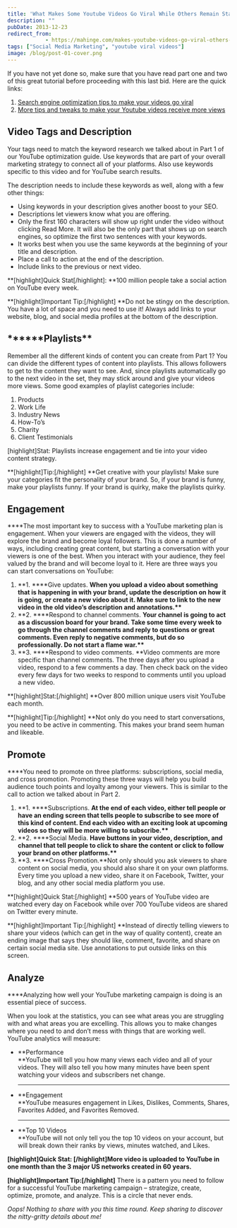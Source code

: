 ```yaml
---
title: 'What Makes Some Youtube Videos Go Viral While Others Remain Stagnant?'
description: ""
pubDate: 2013-12-23
redirect_from:
            - https://mahinge.com/makes-youtube-videos-go-viral-others-remain-stagnant/
tags: ["Social Media Marketing", "youtube viral videos"]
image: /blog/post-01-cover.png
---
```

If you have not yet done so, make sure that you have read part one and two of this great tutorial before proceeding with this last bid. Here are the quick links:

1.  [Search engine optimization tips to make your videos go viral](https://mahinge.com/optimization-tips-viral-youtube-video-views/ "How to Make Your Youtube Videos Go Viral! Search Engine Optimization Tips")
2.  [More tips and tweaks to make your Youtube videos receive more views](https://mahinge.com/optimization-tips-viral-youtube-video-views/ "More Search Engine Optimization Tips For Viral Youtube Video Views")

## **Video Tags and Description**

Your tags need to match the keyword research we talked about in Part 1 of our YouTube optimization guide. Use keywords that are part of your overall marketing strategy to connect all of your platforms. Also use keywords specific to this video and for YouTube search results.

The description needs to include these keywords as well, along with a few other things:

- Using keywords in your description gives another boost to your SEO.
- Descriptions let viewers know what you are offering.
- Only the first 160 characters will show up right under the video without clicking Read More. It will also be the only part that shows up on search engines, so optimize the first two sentences with your keywords.
- It works best when you use the same keywords at the beginning of your title and description.
- Place a call to action at the end of the description.
- Include links to the previous or next video.

**\[highlight]Quick Stat\[/highlight]: **100 million people take a social action on YouTube every week.

**\[highlight]Important Tip:\[/highlight] **Do not be stingy on the description. You have a lot of space and you need to use it! Always add links to your website, blog, and social media profiles at the bottom of the description.

## **\*\***Playlists\*\*

Remember all the different kinds of content you can create from Part 1? You can divide the different types of content into playlists. This allows followers to get to the content they want to see. And, since playlists automatically go to the next video in the set, they may stick around and give your videos more views. Some good examples of playlist categories include:

1.  Products
2.  Work Life
3.  Industry News
4.  How-To’s
5.  Charity
6.  Client Testimonials

\[highlight]Stat: Playlists increase engagement and tie into your video content strategy.

**\[highlight]Tip:\[/highlight] **Get creative with your playlists! Make sure your categories fit the personality of your brand. So, if your brand is funny, make your playlists funny. If your brand is quirky, make the playlists quirky.

## **Engagement**

\*\*\*\*The most important key to success with a YouTube marketing plan is engagement. When your viewers are engaged with the videos, they will explore the brand and become loyal followers. This is done a number of ways, including creating great content, but starting a conversation with your viewers is one of the best. When you interact with your audience, they feel valued by the brand and will become loyal to it. Here are three ways you can start conversations on YouTube:

1.  **1. \*\***Give updates. **When you upload a video about something that is happening in with your brand, update the description on how it is going, or create a new video about it. Make sure to link to the new video in the old video’s description and annotations.\*\***
2.  **2. \*\***Respond to channel comments. **Your channel is going to act as a discussion board for your brand. Take some time every week to go through the channel comments and reply to questions or great comments. Even reply to negative comments, but do so professionally. Do not start a flame war.\*\***
3.  **3. \*\***Respond to video comments. \*\*Video comments are more specific than channel comments. The three days after you upload a video, respond to a few comments a day. Then check back on the video every few days for two weeks to respond to comments until you upload a new video.

**\[highlight]Stat:\[/highlight] **Over 800 million unique users visit YouTube each month.

**\[highlight]Tip:\[/highlight] **Not only do you need to start conversations, you need to be active in commenting. This makes your brand seem human and likeable.

## **Promote**

\*\*\*\*You need to promote on three platforms: subscriptions, social media, and cross promotion. Promoting these three ways will help you build audience touch points and loyalty among your viewers. This is similar to the call to action we talked about in Part 2.

1.  **1. \*\***Subscriptions. **At the end of each video, either tell people or have an ending screen that tells people to subscribe to see more of this kind of content. End each video with an exciting look at upcoming videos so they will be more willing to subscribe.\*\***
2.  **2. \*\***Social Media. **Have buttons in your video, description, and channel that tell people to click to share the content or click to follow your brand on other platforms.\*\***
3.  **3. \*\***Cross Promotion.\*\*Not only should you ask viewers to share content on social media, you should also share it on your own platforms. Every time you upload a new video, share it on Facebook, Twitter, your blog, and any other social media platform you use.

**\[highlight]Quick Stat:\[/highlight] **500 years of YouTube video are watched every day on Facebook while over 700 YouTube videos are shared on Twitter every minute.

**\[highlight]Important Tip:\[/highlight] **Instead of directly telling viewers to share your videos (which can get in the way of quality content), create an ending image that says they should like, comment, favorite, and share on certain social media site. Use annotations to put outside links on this screen.

## **Analyze**

\*\*\*\*Analyzing how well your YouTube marketing campaign is doing is an essential piece of success.

When you look at the statistics, you can see what areas you are struggling with and what areas you are excelling. This allows you to make changes where you need to and don’t mess with things that are working well. YouTube analytics will measure:

- **Performance  
  **YouTube will tell you how many views each video and all of your videos. They will also tell you how many minutes have been spent watching your videos and subscribers net change.


    ****

- **Engagement  
  **YouTube measures engagement in Likes, Dislikes, Comments, Shares, Favorites Added, and Favorites Removed.


    ****

- **Top 10 Videos  
  **YouTube will not only tell you the top 10 videos on your account, but will break down their ranks by views, minutes watched, and Likes.

**\[highlight]Quick Stat: \[/highlight]**More video is uploaded to YouTube in one month than the 3 major US networks created in 60 years**.**

**\[highlight]Important Tip:\[/highlight]** There is a pattern you need to follow for a successful YouTube marketing campaign – strategize, create, optimize, promote, and analyze. This is a circle that never ends.

_Oops! Nothing to share with you this time round. Keep sharing to discover the nitty-gritty details about me!_
